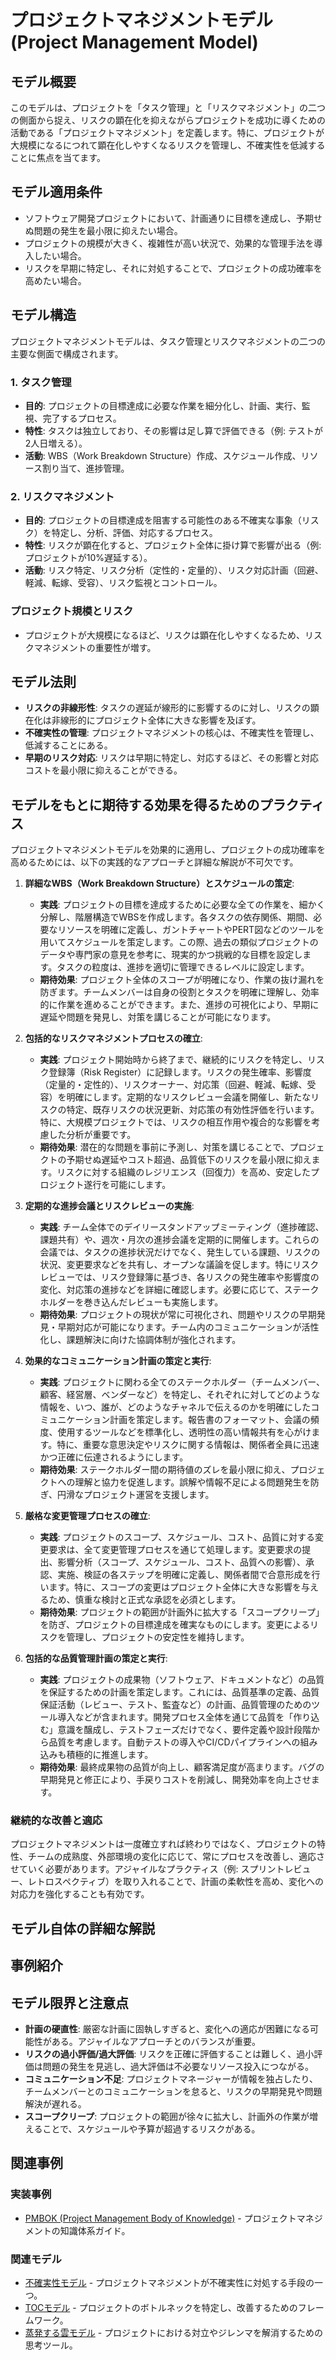 # プロジェクトマネジメントモデル (Project Management Model)

## モデル概要
このモデルは、プロジェクトを「タスク管理」と「リスクマネジメント」の二つの側面から捉え、リスクの顕在化を抑えながらプロジェクトを成功に導くための活動である「プロジェクトマネジメント」を定義します。特に、プロジェクトが大規模になるにつれて顕在化しやすくなるリスクを管理し、不確実性を低減することに焦点を当てます。

## モデル適用条件
- ソフトウェア開発プロジェクトにおいて、計画通りに目標を達成し、予期せぬ問題の発生を最小限に抑えたい場合。
- プロジェクトの規模が大きく、複雑性が高い状況で、効果的な管理手法を導入したい場合。
- リスクを早期に特定し、それに対処することで、プロジェクトの成功確率を高めたい場合。

## モデル構造
プロジェクトマネジメントモデルは、タスク管理とリスクマネジメントの二つの主要な側面で構成されます。

### 1. タスク管理
-   **目的**: プロジェクトの目標達成に必要な作業を細分化し、計画、実行、監視、完了するプロセス。
-   **特性**: タスクは独立しており、その影響は足し算で評価できる（例: テストが2人日増える）。
-   **活動**: WBS（Work Breakdown Structure）作成、スケジュール作成、リソース割り当て、進捗管理。

### 2. リスクマネジメント
-   **目的**: プロジェクトの目標達成を阻害する可能性のある不確実な事象（リスク）を特定し、分析、評価、対応するプロセス。
-   **特性**: リスクが顕在化すると、プロジェクト全体に掛け算で影響が出る（例: プロジェクトが10%遅延する）。
-   **活動**: リスク特定、リスク分析（定性的・定量的）、リスク対応計画（回避、軽減、転嫁、受容）、リスク監視とコントロール。

### プロジェクト規模とリスク
-   プロジェクトが大規模になるほど、リスクは顕在化しやすくなるため、リスクマネジメントの重要性が増す。

## モデル法則
-   **リスクの非線形性**: タスクの遅延が線形的に影響するのに対し、リスクの顕在化は非線形的にプロジェクト全体に大きな影響を及ぼす。
-   **不確実性の管理**: プロジェクトマネジメントの核心は、不確実性を管理し、低減することにある。
-   **早期のリスク対応**: リスクは早期に特定し、対応するほど、その影響と対応コストを最小限に抑えることができる。

## モデルをもとに期待する効果を得るためのプラクティス
プロジェクトマネジメントモデルを効果的に適用し、プロジェクトの成功確率を高めるためには、以下の実践的なアプローチと詳細な解説が不可欠です。

1.  **詳細なWBS（Work Breakdown Structure）とスケジュールの策定**: 
    *   **実践**: プロジェクトの目標を達成するために必要な全ての作業を、細かく分解し、階層構造でWBSを作成します。各タスクの依存関係、期間、必要なリソースを明確に定義し、ガントチャートやPERT図などのツールを用いてスケジュールを策定します。この際、過去の類似プロジェクトのデータや専門家の意見を参考に、現実的かつ挑戦的な目標を設定します。タスクの粒度は、進捗を適切に管理できるレベルに設定します。
    *   **期待効果**: プロジェクト全体のスコープが明確になり、作業の抜け漏れを防ぎます。チームメンバーは自身の役割とタスクを明確に理解し、効率的に作業を進めることができます。また、進捗の可視化により、早期に遅延や問題を発見し、対策を講じることが可能になります。

2.  **包括的なリスクマネジメントプロセスの確立**: 
    *   **実践**: プロジェクト開始時から終了まで、継続的にリスクを特定し、リスク登録簿（Risk Register）に記録します。リスクの発生確率、影響度（定量的・定性的）、リスクオーナー、対応策（回避、軽減、転嫁、受容）を明確にします。定期的なリスクレビュー会議を開催し、新たなリスクの特定、既存リスクの状況更新、対応策の有効性評価を行います。特に、大規模プロジェクトでは、リスクの相互作用や複合的な影響を考慮した分析が重要です。
    *   **期待効果**: 潜在的な問題を事前に予測し、対策を講じることで、プロジェクトの予期せぬ遅延やコスト超過、品質低下のリスクを最小限に抑えます。リスクに対する組織のレジリエンス（回復力）を高め、安定したプロジェクト遂行を可能にします。

3.  **定期的な進捗会議とリスクレビューの実施**: 
    *   **実践**: チーム全体でのデイリースタンドアップミーティング（進捗確認、課題共有）や、週次・月次の進捗会議を定期的に開催します。これらの会議では、タスクの進捗状況だけでなく、発生している課題、リスクの状況、変更要求などを共有し、オープンな議論を促します。特にリスクレビューでは、リスク登録簿に基づき、各リスクの発生確率や影響度の変化、対応策の進捗などを詳細に確認します。必要に応じて、ステークホルダーを巻き込んだレビューも実施します。
    *   **期待効果**: プロジェクトの現状が常に可視化され、問題やリスクの早期発見・早期対応が可能になります。チーム内のコミュニケーションが活性化し、課題解決に向けた協調体制が強化されます。

4.  **効果的なコミュニケーション計画の策定と実行**: 
    *   **実践**: プロジェクトに関わる全てのステークホルダー（チームメンバー、顧客、経営層、ベンダーなど）を特定し、それぞれに対してどのような情報を、いつ、誰が、どのようなチャネルで伝えるのかを明確にしたコミュニケーション計画を策定します。報告書のフォーマット、会議の頻度、使用するツールなどを標準化し、透明性の高い情報共有を心がけます。特に、重要な意思決定やリスクに関する情報は、関係者全員に迅速かつ正確に伝達されるようにします。
    *   **期待効果**: ステークホルダー間の期待値のズレを最小限に抑え、プロジェクトへの理解と協力を促進します。誤解や情報不足による問題発生を防ぎ、円滑なプロジェクト運営を支援します。

5.  **厳格な変更管理プロセスの確立**: 
    *   **実践**: プロジェクトのスコープ、スケジュール、コスト、品質に対する変更要求は、全て変更管理プロセスを通じて処理します。変更要求の提出、影響分析（スコープ、スケジュール、コスト、品質への影響）、承認、実施、検証の各ステップを明確に定義し、関係者間で合意形成を行います。特に、スコープの変更はプロジェクト全体に大きな影響を与えるため、慎重な検討と正式な承認を必須とします。
    *   **期待効果**: プロジェクトの範囲が計画外に拡大する「スコープクリープ」を防ぎ、プロジェクトの目標達成を確実なものにします。変更によるリスクを管理し、プロジェクトの安定性を維持します。

6.  **包括的な品質管理計画の策定と実行**: 
    *   **実践**: プロジェクトの成果物（ソフトウェア、ドキュメントなど）の品質を保証するための計画を策定します。これには、品質基準の定義、品質保証活動（レビュー、テスト、監査など）の計画、品質管理のためのツール導入などが含まれます。開発プロセス全体を通じて品質を「作り込む」意識を醸成し、テストフェーズだけでなく、要件定義や設計段階から品質を考慮します。自動テストの導入やCI/CDパイプラインへの組み込みも積極的に推進します。
    *   **期待効果**: 最終成果物の品質が向上し、顧客満足度が高まります。バグの早期発見と修正により、手戻りコストを削減し、開発効率を向上させます。

### 継続的な改善と適応
プロジェクトマネジメントは一度確立すれば終わりではなく、プロジェクトの特性、チームの成熟度、外部環境の変化に応じて、常にプロセスを改善し、適応させていく必要があります。アジャイルなプラクティス（例: スプリントレビュー、レトロスペクティブ）を取り入れることで、計画の柔軟性を高め、変化への対応力を強化することも有効です。

## モデル自体の詳細な解説

## 事例紹介

## モデル限界と注意点
-   **計画の硬直性**: 厳密な計画に固執しすぎると、変化への適応が困難になる可能性がある。アジャイルなアプローチとのバランスが重要。
-   **リスクの過小評価/過大評価**: リスクを正確に評価することは難しく、過小評価は問題の発生を見逃し、過大評価は不必要なリソース投入につながる。
-   **コミュニケーション不足**: プロジェクトマネージャーが情報を独占したり、チームメンバーとのコミュニケーションを怠ると、リスクの早期発見や問題解決が遅れる。
-   **スコープクリープ**: プロジェクトの範囲が徐々に拡大し、計画外の作業が増えることで、スケジュールや予算が超過するリスクがある。

## 関連事例

### 実装事例
-   [PMBOK (Project Management Body of Knowledge)](https://www.pmi.org/pmbok-guide-standards/foundational/pmbok) - プロジェクトマネジメントの知識体系ガイド。

### 関連モデル
-   [不確実性モデル](/mnt/e/sakura/Documents/test/git/knowledge/02_Container/EngingeeringManager/不確実性モデル.md) - プロジェクトマネジメントが不確実性に対処する手段の一つ。
-   [TOCモデル](/mnt/e/sakura/Documents/test/git/knowledge/03_Component/EngingeeringManager/プロジェクトマネージメント/TOCモデル.md) - プロジェクトのボトルネックを特定し、改善するためのフレームワーク。
-   [蒸発する雲モデル](/mnt/e/sakura/Documents/test/git/knowledge/02_Container/EngingeeringManager/プロジェクトマネージメント/蒸発する雲モデル.md) - プロジェクトにおける対立やジレンマを解消するための思考ツール。
